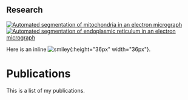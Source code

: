 ## Research

[![Automated segmentation of mitochondria in an electron micrograph](http://img.youtube.com/vi/Qs4qcbBAD9k/0.jpg)](http://www.youtube.com/watch?v=Qs4qcbBAD9k "Automated segmentation of mitochondria in an electron micrograph")
[![Automated segmentation of endoplasmic reticulum in an electron micrograph](http://img.youtube.com/vi/Jd1ayi_f788/0.jpg)](http://www.youtube.com/watch?v=Jd1ayi_f788 "Automated segmentation of endoplasmic reticulum in an electron micrograph")

Here is an inline ![smiley](smiley.png){:height="36px" width="36px"}.

# Publications

This is a list of my publications. 
